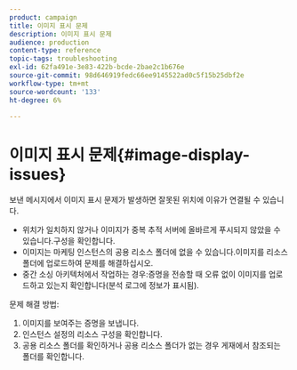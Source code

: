 ```yaml
---
product: campaign
title: 이미지 표시 문제
description: 이미지 표시 문제
audience: production
content-type: reference
topic-tags: troubleshooting
exl-id: 62fa491e-3e83-422b-bcde-2bae2c1b676e
source-git-commit: 98d646919fedc66ee9145522ad0c5f15b25dbf2e
workflow-type: tm+mt
source-wordcount: '133'
ht-degree: 6%

---
```


# 이미지 표시 문제{#image-display-issues}

보낸 메시지에서 이미지 표시 문제가 발생하면 잘못된 위치에 이유가 연결될 수 있습니다.

* 위치가 일치하지 않거나 이미지가 중복 추적 서버에 올바르게 푸시되지 않았을 수 있습니다.구성을 확인합니다.
* 이미지는 마케팅 인스턴스의 공용 리소스 폴더에 없을 수 있습니다.이미지를 리소스 폴더에 업로드하여 문제를 해결하십시오.
* 중간 소싱 아키텍처에서 작업하는 경우:증명을 전송할 때 오류 없이 이미지를 업로드하고 있는지 확인합니다(분석 로그에 정보가 표시됨).

문제 해결 방법:

1. 이미지를 보여주는 증명을 보냅니다.
1. 인스턴스 설정의 리소스 구성을 확인합니다.
1. 공용 리소스 폴더를 확인하거나 공용 리소스 폴더가 없는 경우 게재에서 참조되는 폴더를 확인합니다.
